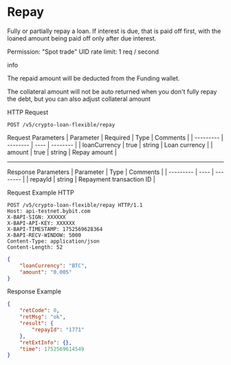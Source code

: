 # Repay
Fully or partially repay a loan. If interest is due, that is paid off first, with the loaned amount being paid off only after due interest.

Permission: "Spot trade"
UID rate limit: 1 req / second

info

The repaid amount will be deducted from the Funding wallet.

The collateral amount will not be auto returned when you don't fully repay the debt, but you can also adjust collateral amount

HTTP Request
```http
POST /v5/crypto-loan-flexible/repay
```

Request Parameters
| Parameter | Required | Type | Comments |
| --------- | -------- | ---- | -------- |
| loanCurrency | true | string | Loan currency |
| amount | true | string | Repay amount |

---


Response Parameters
| Parameter | Type | Comments |
| --------- | ---- | -------- |
| repayId | string | Repayment transaction ID |

Request Example
HTTP
```http
POST /v5/crypto-loan-flexible/repay HTTP/1.1
Host: api-testnet.bybit.com
X-BAPI-SIGN: XXXXXX
X-BAPI-API-KEY: XXXXXX
X-BAPI-TIMESTAMP: 1752569628364
X-BAPI-RECV-WINDOW: 5000
Content-Type: application/json
Content-Length: 52
```
```json
{
    "loanCurrency": "BTC",
    "amount": "0.005"
}
```
Response Example
```json
{
    "retCode": 0,
    "retMsg": "ok",
    "result": {
        "repayId": "1771"
    },
    "retExtInfo": {},
    "time": 1752569614549
}
```
